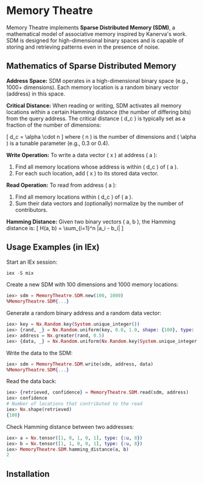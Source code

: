 # Memory Theatre

Memory Theatre implements **Sparse Distributed Memory (SDM)**, a mathematical model of associative memory inspired by Kanerva's work. SDM is designed for high-dimensional binary spaces and is capable of storing and retrieving patterns even in the presence of noise.

## Mathematics of Sparse Distributed Memory

**Address Space:**
SDM operates in a high-dimensional binary space (e.g., 1000+ dimensions). Each memory location is a random binary vector (address) in this space.

**Critical Distance:**
When reading or writing, SDM activates all memory locations within a certain Hamming distance (the number of differing bits) from the query address. The critical distance \( d_c \) is typically set as a fraction of the number of dimensions:

\[
d_c = \alpha \cdot n
\]
where \( n \) is the number of dimensions and \( \alpha \) is a tunable parameter (e.g., 0.3 or 0.4).

**Write Operation:**
To write a data vector \( x \) at address \( a \):
1. Find all memory locations whose address is within \( d_c \) of \( a \).
2. For each such location, add \( x \) to its stored data vector.

**Read Operation:**
To read from address \( a \):
1. Find all memory locations within \( d_c \) of \( a \).
2. Sum their data vectors and (optionally) normalize by the number of contributors.

**Hamming Distance:**
Given two binary vectors \( a, b \), the Hamming distance is:
\[
H(a, b) = \sum_{i=1}^n |a_i - b_i|
\]

## Usage Examples (in IEx)

Start an IEx session:

```elixir
iex -S mix
```

Create a new SDM with 100 dimensions and 1000 memory locations:

```elixir
iex> sdm = MemoryTheatre.SDM.new(100, 1000)
%MemoryTheatre.SDM{...}
```

Generate a random binary address and a random data vector:

```elixir
iex> key = Nx.Random.key(System.unique_integer())
iex> {rand, _} = Nx.Random.uniform(key, 0.0, 1.0, shape: {100}, type: :f32)
iex> address = Nx.greater(rand, 0.5)
iex> {data, _} = Nx.Random.uniform(Nx.Random.key(System.unique_integer()), 0.0, 1.0, shape: {100}, type: :f32)
```

Write the data to the SDM:

```elixir
iex> sdm = MemoryTheatre.SDM.write(sdm, address, data)
%MemoryTheatre.SDM{...}
```

Read the data back:

```elixir
iex> {retrieved, confidence} = MemoryTheatre.SDM.read(sdm, address)
iex> confidence
# Number of locations that contributed to the read
iex> Nx.shape(retrieved)
{100}
```

Check Hamming distance between two addresses:

```elixir
iex> a = Nx.tensor([1, 0, 1, 0, 1], type: {:u, 8})
iex> b = Nx.tensor([1, 1, 0, 0, 1], type: {:u, 8})
iex> MemoryTheatre.SDM.hamming_distance(a, b)
2
```

## Installation

<!-- If [available in Hex](https://hex.pm/docs/publish), the package can be installed
by adding `memory_theatre` to your list of dependencies in `mix.exs`:

```elixir
def deps do
  [
    {:memory_theatre, "~> 0.1.0"}
  ]
end
```

Documentation can be generated with [ExDoc](https://github.com/elixir-lang/ex_doc)
and published on [HexDocs](https://hexdocs.pm). Once published, the docs can
be found at <https://hexdocs.pm/memory_theatre>.
 -->
